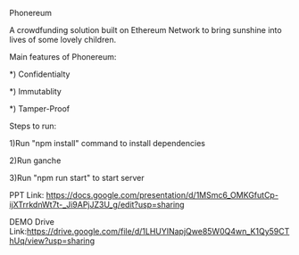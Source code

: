 Phonereum

A crowdfunding solution built on Ethereum Network to bring sunshine into lives of some lovely children.

Main features of Phonereum:

*) Confidentialty

*) Immutablity

*) Tamper-Proof

Steps to run:

1)Run "npm install" command to install dependencies

2)Run ganche 
 
3)Run "npm run start" to start server

PPT Link: https://docs.google.com/presentation/d/1MSmc6_OMKGfutCp-ijXTrrkdnWt7t-_Ji9APjJZ3U_g/edit?usp=sharing

DEMO Drive Link:https://drive.google.com/file/d/1LHUYINapjQwe85W0Q4wn_K1Qy59CThUq/view?usp=sharing
